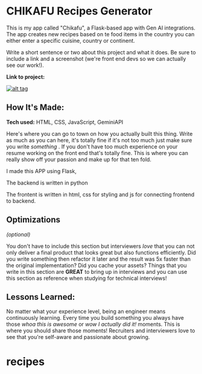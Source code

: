 # CHIKAFU Recipes Generator

This is my app called "Chikafu", a Flask-based app with Gen AI integrations. The app creates new recipes based on te food items in the country you can either enter a specific cuisine, country or continent. 

Write a short sentence or two about this project and what it does. Be sure to include a link and a screenshot (we're front end devs so we can actually see our work!).

**Link to project:** 

[![alt tag](https://camo.githubusercontent.com/a2fb32cadcd6f8e0d682e0e45041ea79951cec0e842f85612b2ea42d4005608e/687474703a2f2f706c616365636f7267692e636f6d2f313230302f363530)](https://camo.githubusercontent.com/a2fb32cadcd6f8e0d682e0e45041ea79951cec0e842f85612b2ea42d4005608e/687474703a2f2f706c616365636f7267692e636f6d2f313230302f363530)

## How It's Made:

**Tech used:** HTML, CSS, JavaScript, GeminiAPI

Here's where you can go to town on how you actually built this thing. Write as much as you can here, it's totally fine if it's not too much just make sure you write  *something* . If you don't have too much experience on your resume working on the front end that's totally fine. This is where you can really show off your passion and make up for that ten fold.

I made this APP using Flask, 

The backend is written in python

The frontent is written in html, css for styling and js for connecting frontend to backend.

## Optimizations

*(optional)*

You don't have to include this section but interviewers *love* that you can not only deliver a final product that looks great but also functions efficiently. Did you write something then refactor it later and the result was 5x faster than the original implementation? Did you cache your assets? Things that you write in this section are **GREAT** to bring up in interviews and you can use this section as reference when studying for technical interviews!

## Lessons Learned:

No matter what your experience level, being an engineer means continuously learning. Every time you build something you always have those *whoa this is awesome* or *wow I actually did it!* moments. This is where you should share those moments! Recruiters and interviewers love to see that you're self-aware and passionate about growing.
# recipes
